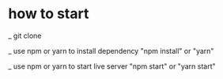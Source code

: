 # how to start

_ git clone 

_ use npm or yarn to install dependency "npm install" or "yarn"

_ use npm or yarn to start live server "npm start" or "yarn start"

